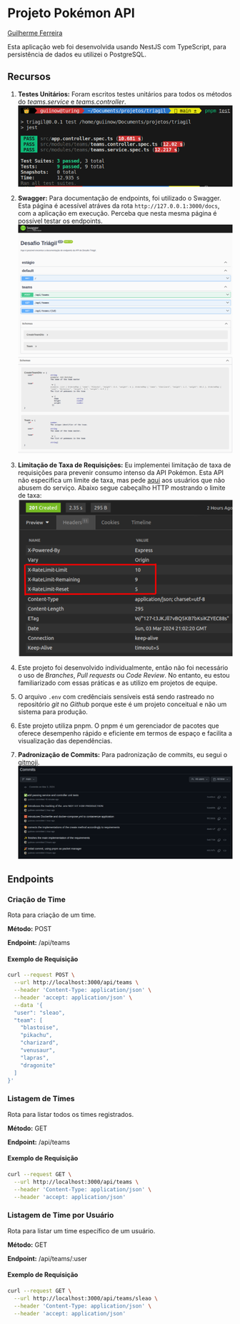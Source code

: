 # Projeto Pokémon API

[Guilherme Ferreira](https://www.linkedin.com/in/guiiferreira/)

Esta aplicação web foi desenvolvida usando NestJS com TypeScript, para persistência de dados eu utilizei o PostgreSQL.

## Recursos

1. **Testes Unitários:** Foram escritos testes unitários para todos os métodos do *teams.service* e *teams.controller*.
![Unit test](./utils/unit-test.png)

2. **Swagger:** Para documentação de endpoints, foi utilizado o Swagger. Esta página é acessível atráves da rota `http://127.0.0.1:3000/docs`, com a aplicação em execução. Perceba que nesta mesma página é possível testar os endpoints.
![Swagger1](./utils/swagger1.png)
![swagger2](./utils/swagger2.png)

3. **Limitação de Taxa de Requisições:** Eu implementei limitação de taxa de requisições para prevenir consumo intenso da API Pokémon. Esta API não especifica um limite de taxa, mas pede [aqui](https://pokeapi.co/docs/v2#:~:text=No%20authentication%20is%20required%20to%20access%20this%20API%2C%20and%20all%20resources%20are%20fully%20open%20and%20available.%20Since%20the%20move%20to%20static%20hosting%20in%20November%202018%2C%20rate%20limiting%20has%20been%20removed%20entirely%2C%20but%20we%20still%20encourage%20you%20to%20limit%20the%20frequency%20of%20requests%20to%20limit%20our%20hosting%20costs.) aos usuários que não abusem do serviço. Abaixo segue cabeçalho HTTP mostrando o limite de taxa:
![http header](./utils/httpheader.png)

1. Este projeto foi desenvolvido individualmente, então não foi necessário o uso de *Branches*, *Pull requests* ou *Code Review*. No entanto, eu estou familiarizado com essas práticas e as utilizo em projetos de equipe.
2. O arquivo `.env` com credênciais sensíveis está sendo rastreado no repositório *git* no *Github* porque este é um projeto conceitual e não um sistema para produção. 
3. Este projeto utiliza pnpm. O pnpm é um gerenciador de pacotes que oferece desempenho rápido e eficiente em termos de espaço e facilita a visualização das dependências.
4. **Padronização de Commits:** Para padronização de commits, eu segui o [gitmoji](https://gitmoji.dev/). ![gitmoji](./utils/gitmoji.png)

## Endpoints

### Criação de Time

Rota para criação de um time.

**Método:** POST  

**Endpoint:** /api/teams

#### Exemplo de Requisição

```bash
curl --request POST \
  --url http://localhost:3000/api/teams \
  --header 'Content-Type: application/json' \
  --header 'accept: application/json' \
  --data '{
  "user": "sleao",
  "team": [
    "blastoise",
    "pikachu",
    "charizard",
    "venusaur",
    "lapras",
    "dragonite"
  ]
}'
```
### Listagem de Times
Rota para listar todos os times registrados.

**Método:** GET

**Endpoint:** /api/teams

#### Exemplo de Requisição

```bash
curl --request GET \
  --url http://localhost:3000/api/teams \
  --header 'Content-Type: application/json' \
  --header 'accept: application/json'
```

### Listagem de Time por Usuário
Rota para listar um time específico de um usuário.

**Método:** GET

**Endpoint:** /api/teams/:user

#### Exemplo de Requisição

```bash
curl --request GET \
  --url http://localhost:3000/api/teams/sleao \
  --header 'Content-Type: application/json' \
  --header 'accept: application/json'
```
